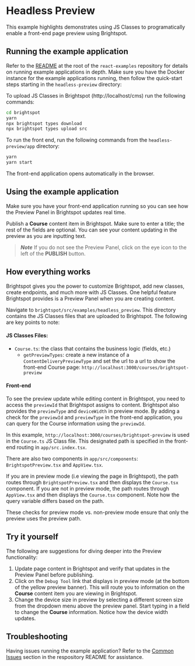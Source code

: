 # Headless Preview
This example highlights demonstrates using JS Classes to programatically enable a front-end page preview using Brightspot.

## Running the example application
Refer to the [README](/README.md) at the root of the `react-examples` repository for details on running example applications in depth. Make sure you have the Docker instance for the example applications running, then follow the quick-start steps starting in the `headless-preview` directory:

To upload JS Classes in Brightspot (http://localhost/cms) run the following commands:

```sh
cd brightspot
yarn
npx brightspot types download
npx brightspot types upload src
```

To run the front end, run the following commands from the `headless-preview/app` directory:

```sh
yarn
yarn start
```

The front-end application opens automatically in the browser.

## Using the example application
Make sure you have your front-end application running so you can see how the Preview Panel in Brightspot updates real time.

Publish a **Course** content item in Brightspot. Make sure to enter a title; the rest of the fields are optional. You can see your content updating in the preview as you are inputting text.

> **_Note_** If you do not see the Preview Panel, click on the eye icon to the left of the **PUBLISH** button. 

## How everything works
Brightspot gives you the power to customize Brightspot, add new classes, create endpoints, and much more with JS Classes. One helpful feature Brightspot provides is a Preview Panel when you are creating content.

Navigate to `brightspot/src/examples/headless_preview`. This directory contains the JS Classes files that are uploaded to Brightspot. The following are key points to note:

#### JS Classes Files:
- `Course.ts`: the class that contains the business logic (fields, etc.)
  - `getPreviewTypes`: create a new instance of a `ContentDeliveryPreviewType` and set the url to a url to show the front-end Course page: `http://localhost:3000/courses/brightspot-preview`

#### Front-end
To see the preview update while editing content in Brightspot, you need to access the `previewId` that Brightspot assigns to content. Brightspot also provides the `previewType` and `deviceWidth` in preview mode. By adding a check for the `previewId` and `previewType` in the front-end application, you can query for the Course information using the `previewId`. 

In this example, `http://localhost:3000/courses/brightspot-preview` is used in the `Course.ts` JS Class file. This designated path is specified in the front-end routing in `app/src.index.tsx`. 

There are also two components in `app/src/components`: `BrightspotPreview.tsx` and `AppView.tsx`. 

If you are in preview mode (i.e viewing the page in Brightspot), the path routes through `BrightspotPreview.tsx` and then displays the `Course.tsx` component. If you are not in preview mode, the path routes through `AppView.tsx` and then displays the `Course.tsx` component. Note how the query variable differs based on the path.

These checks for preview mode vs. non-preview mode ensure that only the preview uses the preview path.

## Try it yourself
The following are suggestions for diving deeper into the Preview functionality:

1. Update page content in Brightspot and verify that updates in the Preview Panel before publishing.
2. Click on the `Debug Tool` link that displays in preview mode (at the bottom of the yellow preview banner). This will route you to information on the **Course** content item you are viewing in Brightspot.
3. Change the device size in preview by selecting a different screen size from the dropdown menu above the preview panel. Start typing in a field to change the **Course** information. Notice how the device width updates. 

## Troubleshooting
Having issues running the example application? Refer to the [Common Issues](/README.md) section in the respository README for assistance.
